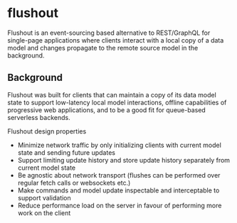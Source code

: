 # flushout
Flushout is an event-sourcing based alternative to REST/GraphQL for single-page applications where clients interact with a local copy of a data model and changes propagate to the remote source model in the background.

## Background
Flushout was built for clients that can maintain a copy of its data model state to support low-latency local model interactions, offline capabilities of progressive web applications, and to be a good fit for queue-based serverless backends.   
   
Flushout design properties
* Minimize network traffic by only initializing clients with current model state and sending future updates
* Support limiting update history and store update history separately from current model state
* Be agnostic about network transport (flushes can be performed over regular fetch calls or websockets etc.)
* Make commands and model update inspectable and interceptable to support validation
* Reduce performance load on the server in favour of performing more work on the client

